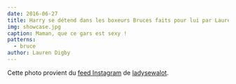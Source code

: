 ```yaml
---
date: 2016-06-27
title: Harry se détend dans les boxeurs Bruces faits pour lui par Lauren
img: showcase.jpg
caption: Maman, que ce gars est sexy !
patterns:
  - bruce
author: Lauren Digby
---
```


Cette photo provient du [feed Instagram](https://www.instagram.com/p/BHKdxGgh0y0/)  de [ladysewalot](http://ladysewalot.blogspot.com/).
